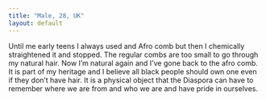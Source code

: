 ```yaml
---
title: "Male, 28, UK"
layout: default
---
```

Until me early teens I always used and Afro comb but then I chemically straightened it and stopped. The regular combs are too small to go through my natural hair. Now I’m natural again and I’ve gone back to the afro comb. It is part of my heritage and I believe all black people should own one even if they don’t have hair. It is a physical object that the Diaspora can have to remember where we are from and who we are and have pride in ourselves.
